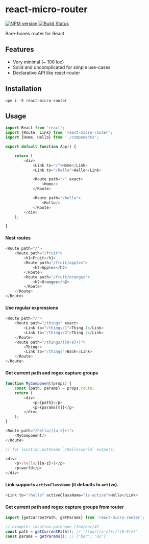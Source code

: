 # react-micro-router

[![NPM version](https://badge.fury.io/js/react-micro-router.svg)](http://badge.fury.io/js/react-micro-router) [![Build Status](https://travis-ci.org/ianmcgregor/react-micro-router.svg?branch=master)](https://travis-ci.org/ianmcgregor/react-micro-router)

Bare-bones router for React

## Features

* Very minimal (~ 100 loc)
* Solid and uncomplicated for simple use-cases
* Declarative API like react-router

## Installation

```shell
npm i -S react-micro-router
```

## Usage

```javascript
import React from 'react';
import {Route, Link} from 'react-micro-router';
import {Home, Hello} from './components';

export default function App() {

    return (
        <div>
            <Link to="/">Home</Link>
            <Link to="/hello">Hello</Link>

            <Route path="/" exact>
                <Home/>
            </Route>

            <Route path="/hello">
                <Hello/>
            </Route>
        </div>
    );

}
```

#### Nest routes

```javascript
<Route path="/">
    <Route path="/fruit">
        <h1>Fruit</h1>
        <Route path="/fruit/apples">
            <h2>Apples</h2>
        </Route>
        <Route path="/fruit/oranges">
            <h2>Oranges</h2>
        </Route>
    </Route>
</Route>
```

#### Use regular expressions

```javascript
<Route path="/">
    <Route path="/things" exact>
        <Link to="/things/1">Thing 1</Link>
        <Link to="/things/2">Thing 2</Link>
    </Route>
    <Route path="/things/([0-9]+)">
        <Thing/>
        <Link to="/things">Back</Link>
    </Route>
</Route>
```

#### Get current path and regex capture groups

```javascript
function MyComponent(props) {
    const {path, params} = props.route;
    return (
        <div>
            <p>{path}</p>
            <p>{params[0]}</p>
        </div>
    );
}

<Route path="/hello/([a-z]+)">
    <MyComponent/>
</Route>

// for location.pathname `/hello/world` outputs:

<div>
    <p>/hello/([a-z]+)</p>
    <p>world</p>
</div>

```

#### Link supports `activeClassName` (it defaults to `active`).

```javascript
<Link to="/hello" activeClassName="is-active">Hello</Link>
```

#### Get current path and regex capture groups from router

```javascript
import {getCurrentPath, getParams} from 'react-micro-router';

// example: location.pathname /foo/bar/42
const path = getCurrentPath(); // '/foo/([a-z]+)/([0-9]+)'
const params = getParams(); // ['bar', '42']

```
